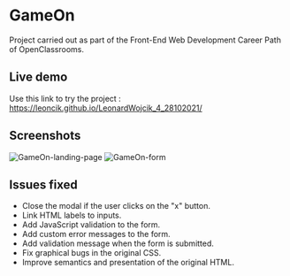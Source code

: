 # GameOn

Project carried out as part of the Front-End Web Development Career Path of OpenClassrooms. 

## Live demo

Use this link to try the project : https://leoncik.github.io/LeonardWojcik_4_28102021/

## Screenshots

![GameOn-landing-page](https://user-images.githubusercontent.com/85347446/142022677-d0ec369b-59b0-474e-aef9-9be4e8c0308f.png)
![GameOn-form](https://user-images.githubusercontent.com/85347446/142022727-c636a78a-de4c-4f07-8b79-581333795cee.png)

## Issues fixed

- Close the modal if the user clicks on the "x" button.
- Link HTML labels to inputs.
- Add JavaScript validation to the form.
- Add custom error messages to the form.
- Add validation message when the form is submitted.
- Fix graphical bugs in the original CSS.
- Improve semantics and presentation of the original HTML.

